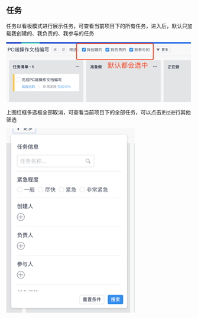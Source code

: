 ## 任务
任务以看板模式进行展示任务，可查看当前项目下的所有任务，进入后，默认只加载我创建的、我负责的、我参与的任务

![](/assets/o_1cq2fvaf4ceiojt1uunsb61p3312.png)

上图红框多选框全部取消，可查看当前项目下的全部任务，可以点击`更过`进行其他筛选

![](/assets/o_1cq2gkgkv14m73ebv8ebf7cr917.png)